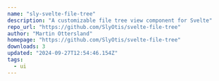 ```yaml
---
name: "sly-svelte-file-tree"
description: "A customizable file tree view component for Svelte"
repo_url: "https://github.com/SlyOtis/svelte-file-tree"
author: "Martin Ottersland"
homepage: "https://github.com/SlyOtis/svelte-file-tree"
downloads: 3
updated: "2024-09-27T12:54:46.154Z"
tags: 
  - ui
---
```


